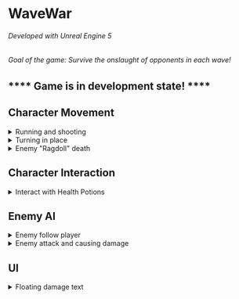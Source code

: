 # WaveWar

###### Developed with Unreal Engine 5
###### Goal of the game: Survive the onslaught of opponents in each wave!
## **** Game is in development state! ****

## Character Movement
<details>
<summary>Running and shooting</summary>

  
https://github.com/user-attachments/assets/44635d54-fa26-4449-8508-0fe77026a07f


</details>
<details>
<summary>Turning in place</summary>

  
https://github.com/user-attachments/assets/ddcf16a5-532f-4751-b5d0-a9a4ccc51c64


</details>
<details>
<summary>Enemy "Ragdoll" death</summary>


https://github.com/user-attachments/assets/076faa2a-2820-4afc-bd76-1ebbdbe4db68


</details>

## Character Interaction
<details>
<summary>Interact with Health Potions</summary>

  
https://github.com/user-attachments/assets/cef90a8e-1e2c-4a2a-8b32-37004688127d


</details>

## Enemy AI
<details>
<summary>Enemy follow player</summary>


https://github.com/user-attachments/assets/bcd4870a-a05d-4e82-adc8-ba50b3807c90


</details>
<details>
<summary>Enemy attack and causing damage</summary>


https://github.com/user-attachments/assets/7689eb29-81ea-44bd-856e-a19cd768f1b2


</details>

## UI
<details>
<summary>Floating damage text</summary>


https://github.com/user-attachments/assets/664e0cb8-2c1b-44b2-a3c6-fe84350df2b3


</details>
